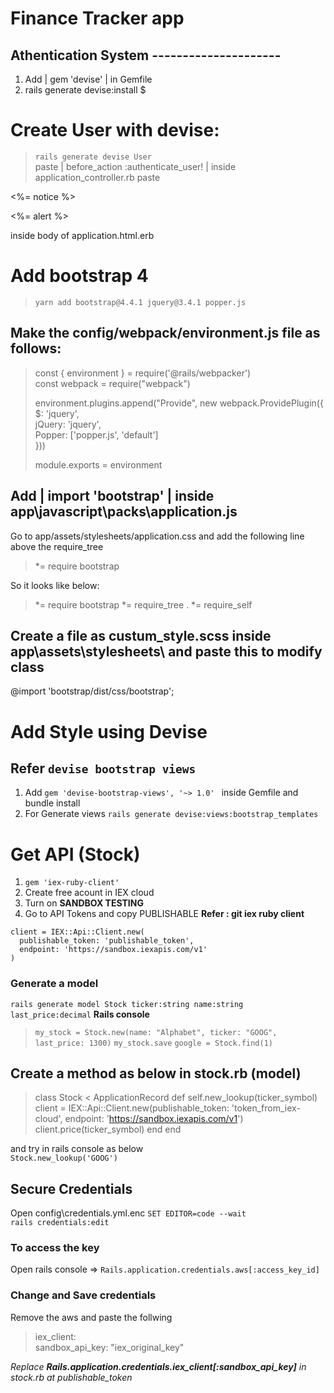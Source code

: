 # Finance Tracker app

## Athentication System ---------------------

1. Add | gem 'devise' | in Gemfile
2. rails generate devise:install $

# Create User with devise:

> `rails generate devise User`  
  paste | before_action :authenticate_user! | inside application_controller.rb
  paste 
  <p class="notice"> <%= notice %> </p>
  <p class="alert"> <%= alert %> </p>
  inside body of application.html.erb

<!-- Now the signup and login page functionality automatically created -->
# Add bootstrap 4
> `yarn add bootstrap@4.4.1 jquery@3.4.1 popper.js`  
## Make the config/webpack/environment.js file as follows:

> const { environment } = require('@rails/webpacker')  
> const webpack = require("webpack")  
> 
> environment.plugins.append("Provide", new webpack.ProvidePlugin({  
>     $: 'jquery',  
>    jQuery: 'jquery',  
>     Popper: ['popper.js', 'default']  
> }))  
> 
> module.exports = environment

## Add | import 'bootstrap' | inside app\javascript\packs\application.js  
Go to app/assets/stylesheets/application.css and add the following line above the require_tree 

> *= require bootstrap

So it looks like below:
> *= require bootstrap
> *= require_tree .
> *= require_self

## Create a file as custum_style.scss inside app\assets\stylesheets\ and paste this to modify class  
@import 'bootstrap/dist/css/bootstrap';

# Add Style using Devise
## Refer `devise bootstrap views`

1. Add `gem 'devise-bootstrap-views', '~> 1.0' ` inside Gemfile and bundle install
2. For Generate views `rails generate devise:views:bootstrap_templates`

# Get API (Stock)
1. `gem 'iex-ruby-client'`  
2. Create free acount in IEX cloud
3. Turn on **SANDBOX TESTING**
4. Go to API Tokens and copy PUBLISHABLE
__Refer : git iex ruby client__

```
client = IEX::Api::Client.new(
  publishable_token: 'publishable_token',
  endpoint: 'https://sandbox.iexapis.com/v1'
)
```

### Generate a model  
`rails generate model Stock ticker:string name:string last_price:decimal`
**Rails console**
> `my_stock = Stock.new(name: "Alphabet", ticker: "GOOG", last_price: 1300)`
> `my_stock.save`
> `google = Stock.find(1)`

## Create a method as below in stock.rb (model)  
> class Stock < ApplicationRecord
>     def self.new_lookup(ticker_symbol)
>         client = IEX::Api::Client.new(publishable_token: 'token_from_iex-cloud',
>                                       endpoint: 'https://sandbox.iexapis.com/v1')
>         client.price(ticker_symbol)
>     end
> end

and try in rails console as below  
`Stock.new_lookup('GOOG')`

## Secure Credentials
Open config\credentials.yml.enc
`SET EDITOR=code --wait`  
`rails credentials:edit`

### To access the key 
Open rails console =>
`Rails.application.credentials.aws[:access_key_id]`

### Change and Save credentials  
Remove the aws and paste the follwing  
> iex_client:  
>   sandbox_api_key: "iex_original_key"

*Replace __Rails.application.credentials.iex_client[:sandbox_api_key]__ in stock.rb at publishable_token*